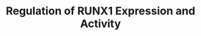 ---
authors:
- ReactomeTeam
description: 'At the level of transcription, expression of the RUNX1 transcription
  factor is regulated by two alternative promoters: a distal promoter, P1, and a proximal
  promoter, P2. P1 is more than 7 kb upstream of P2 (Ghozi et al. 1996). In mice,
  the Runx1 gene is preferentially transcribed from the proximal P2 promoter during
  generation of hematopoietic cells from hemogenic endothelium. In fully committed
  hematopoietic progenitors, the Runx1 gene is preferentially transcribed from the
  distal P1 promoter (Sroczynska et al. 2009, Bee et al. 2010). In human T cells,
  RUNX1 is preferentially transcribed from P1 throughout development, while developing
  natural killer cells transcribe RUNX1 predominantly from P2. Developing B cells
  transcribe low levels of RUNX1 from both promoters (Telfer and Rothenberg 2001).<br>RUNX1
  mRNAs transcribed from alternative promoters differ in their 5''UTRs and splicing
  isoforms of RUNX1 have also been described. The function of alternative splice isoforms
  and alternative 5''UTRs has not been fully elucidated (Challen and Goodell 2010,
  Komeno et al. 2014).<br>During zebrafish hematopoiesis, RUNX1 expression increases
  in response to NOTCH signaling, but direct transcriptional regulation of RUNX1 by
  NOTCH has not been demonstrated (Burns et al. 2005). RUNX1 transcription also increases
  in response to WNT signaling. BothTCF7 and TCF4 bind the RUNX1 promoter (Wu et al.
  2012, Hoverter et al. 2012), and RUNX1 transcription driven by the TCF binding element
  (TBE) in response to WNT3A treatment is inhibited by the dominant-negative mutant
  of TCF4 (Medina et al. 2016). In developing mouse ovary, Runx1 expression is positively
  regulated by Wnt4 signaling (Naillat et al. 2015).<br>Studies in mouse hematopoietic
  stem and progenitor cells imply that RUNX1 may be a direct transcriptional target
  of HOXB4 (Oshima et al. 2011).<br>Conserved cis-regulatory elements were recently
  identified in intron 5 of RUNX1. The RUNX1 breakpoints observed in acute myeloid
  leukemia (AML) with translocation (8;21), which result in expression of a fusion
  RUNX1-ETO protein, cluster in intron 5, in proximity to these not yet fully characterized
  cis regulatory elements (Rebolledo-Jaramillo et al. 2014).<br>At the level of translation,
  RUNX1 expression is regulated by various microRNAs which bind to the 3''UTR of RUNX1
  mRNA and inhibit its translation through endonucleolytic and/or nonendonucleolytic
  mechanisms. MicroRNAs that target RUNX1 include miR-378 (Browne et al. 2016), miR-302b
  (Ge et al. 2014), miR-18a (Miao et al. 2015), miR-675 (Zhuang et al. 2014), miR-27a
  (Ben-Ami et al. 2009), miR-17, miR-20a, miR106 (Fontana et al. 2007) and miR-215
  (Li et al. 2016).<br>At the posttranslational level, RUNX1 activity is regulated
  by postranslational modifications and binding to co-factors. SRC family kinases
  phosphorylate RUNX1 on multiple tyrosine residues in the negative regulatory domain,
  involved in autoinhibition of RUNX1. RUNX1 tyrosine phosphorylation correlates with
  reduced binding of RUNX1 to GATA1 and increased binding of RUNX1 to the SWI/SNF
  complex, leading to inhibition of RUNX1-mediated differentiation of T-cells and
  megakaryocytes. SHP2 (PTPN11) tyrosine phosphatase binds to RUNX1 and dephosphorylates
  it (Huang et al. 2012).<br>Formation of the complex with CBFB is necessary for the
  transcriptional activity of RUNX1 (Wang et al. 1996). Binding of CCND3 and probably
  other two cyclin D family members, CCND1 and CCND2, to RUNX1 inhibits its association
  with CBFB (Peterson et al. 2005), while binding to CDK6 interferes with binding
  of RUNX1 to DNA without affecting formation of the RUNX1:CBFB complex. Binding of
  RUNX1 to PML plays a role in subnuclear targeting of RUNX1 (Nguyen et al. 2005).<br>RUNX1
  activity and protein levels vary during the cell cycle. RUNX1 protein levels increase
  from G1 to S and from S to G2 phases, with no increase in RUNX1 mRNA levels. CDK1-mediated
  phosphorylation of RUNX1 at the G2/M transition is implicated in reduction of RUNX1
  transactivation potency and may promote RUNX1 protein degradation by the anaphase
  promoting complex (reviewed by Friedman 2009).  View original pathway at [http://www.reactome.org/PathwayBrowser/#DIAGRAM=8934593
  Reactome].'
last-edited: 2021-01-25
organisms:
- Homo sapiens
redirect_from:
- /index.php/Pathway:WP4117
- /instance/WP4117
revision: null
schema-jsonld:
- '@context': https://schema.org/
  '@id': https://wikipathways.github.io/pathways/WP4117.html
  '@type': Dataset
  creator:
    '@type': Organization
    name: WikiPathways
  description: 'At the level of transcription, expression of the RUNX1 transcription
    factor is regulated by two alternative promoters: a distal promoter, P1, and a
    proximal promoter, P2. P1 is more than 7 kb upstream of P2 (Ghozi et al. 1996).
    In mice, the Runx1 gene is preferentially transcribed from the proximal P2 promoter
    during generation of hematopoietic cells from hemogenic endothelium. In fully
    committed hematopoietic progenitors, the Runx1 gene is preferentially transcribed
    from the distal P1 promoter (Sroczynska et al. 2009, Bee et al. 2010). In human
    T cells, RUNX1 is preferentially transcribed from P1 throughout development, while
    developing natural killer cells transcribe RUNX1 predominantly from P2. Developing
    B cells transcribe low levels of RUNX1 from both promoters (Telfer and Rothenberg
    2001).<br>RUNX1 mRNAs transcribed from alternative promoters differ in their 5''UTRs
    and splicing isoforms of RUNX1 have also been described. The function of alternative
    splice isoforms and alternative 5''UTRs has not been fully elucidated (Challen
    and Goodell 2010, Komeno et al. 2014).<br>During zebrafish hematopoiesis, RUNX1
    expression increases in response to NOTCH signaling, but direct transcriptional
    regulation of RUNX1 by NOTCH has not been demonstrated (Burns et al. 2005). RUNX1
    transcription also increases in response to WNT signaling. BothTCF7 and TCF4 bind
    the RUNX1 promoter (Wu et al. 2012, Hoverter et al. 2012), and RUNX1 transcription
    driven by the TCF binding element (TBE) in response to WNT3A treatment is inhibited
    by the dominant-negative mutant of TCF4 (Medina et al. 2016). In developing mouse
    ovary, Runx1 expression is positively regulated by Wnt4 signaling (Naillat et
    al. 2015).<br>Studies in mouse hematopoietic stem and progenitor cells imply that
    RUNX1 may be a direct transcriptional target of HOXB4 (Oshima et al. 2011).<br>Conserved
    cis-regulatory elements were recently identified in intron 5 of RUNX1. The RUNX1
    breakpoints observed in acute myeloid leukemia (AML) with translocation (8;21),
    which result in expression of a fusion RUNX1-ETO protein, cluster in intron 5,
    in proximity to these not yet fully characterized cis regulatory elements (Rebolledo-Jaramillo
    et al. 2014).<br>At the level of translation, RUNX1 expression is regulated by
    various microRNAs which bind to the 3''UTR of RUNX1 mRNA and inhibit its translation
    through endonucleolytic and/or nonendonucleolytic mechanisms. MicroRNAs that target
    RUNX1 include miR-378 (Browne et al. 2016), miR-302b (Ge et al. 2014), miR-18a
    (Miao et al. 2015), miR-675 (Zhuang et al. 2014), miR-27a (Ben-Ami et al. 2009),
    miR-17, miR-20a, miR106 (Fontana et al. 2007) and miR-215 (Li et al. 2016).<br>At
    the posttranslational level, RUNX1 activity is regulated by postranslational modifications
    and binding to co-factors. SRC family kinases phosphorylate RUNX1 on multiple
    tyrosine residues in the negative regulatory domain, involved in autoinhibition
    of RUNX1. RUNX1 tyrosine phosphorylation correlates with reduced binding of RUNX1
    to GATA1 and increased binding of RUNX1 to the SWI/SNF complex, leading to inhibition
    of RUNX1-mediated differentiation of T-cells and megakaryocytes. SHP2 (PTPN11)
    tyrosine phosphatase binds to RUNX1 and dephosphorylates it (Huang et al. 2012).<br>Formation
    of the complex with CBFB is necessary for the transcriptional activity of RUNX1
    (Wang et al. 1996). Binding of CCND3 and probably other two cyclin D family members,
    CCND1 and CCND2, to RUNX1 inhibits its association with CBFB (Peterson et al.
    2005), while binding to CDK6 interferes with binding of RUNX1 to DNA without affecting
    formation of the RUNX1:CBFB complex. Binding of RUNX1 to PML plays a role in subnuclear
    targeting of RUNX1 (Nguyen et al. 2005).<br>RUNX1 activity and protein levels
    vary during the cell cycle. RUNX1 protein levels increase from G1 to S and from
    S to G2 phases, with no increase in RUNX1 mRNA levels. CDK1-mediated phosphorylation
    of RUNX1 at the G2/M transition is implicated in reduction of RUNX1 transactivation
    potency and may promote RUNX1 protein degradation by the anaphase promoting complex
    (reviewed by Friedman 2009).  View original pathway at [http://www.reactome.org/PathwayBrowser/#DIAGRAM=8934593
    Reactome].'
  keywords:
  - ADP
  - 'AGO2 '
  - ATP
  - CBFB
  - 'CBFB '
  - 'CCND1 '
  - 'CCND2 '
  - 'CCND3 '
  - CCND3,(CCND1,CCND2)
  - CDK6
  - 'CDK6 '
  - 'EIF2C1 '
  - 'EIF2C3 '
  - 'EIF2C4 '
  - H2O
  - 'MOV10 '
  - Nonendonucleolytic
  - PML
  - 'PML '
  - PTPN11
  - 'PTPN11 '
  - Pi
  - RISC
  - RUNX1
  - 'RUNX1 '
  - RUNX1 mRNA
  - 'RUNX1 mRNA '
  - RUNX1 mRNA:miR-106a
  - RUNX1 mRNA:miR-17
  - RUNX1 mRNA:miR-18a
  - RUNX1 mRNA:miR-20a
  - RUNX1 mRNA:miR-215
  - RUNX1 mRNA:miR-27a
  - RUNX1 mRNA:miR-302b
  - RUNX1 mRNA:miR-378
  - RUNX1 mRNA:miR-675
  - RUNX1,RUNX1:CBFB
  - RUNX1,RUNX1:CBFB:CDK6
  - RUNX1:CBFB
  - RUNX1:CCND3,(CCND1,CCND2)
  - RUNX1:PML
  - 'TNRC6A '
  - 'TNRC6B '
  - 'TNRC6C '
  - Transcriptional
  - lncRNA H19
  - miR-106a
  - 'miR-106a '
  - miR-17
  - 'miR-17 '
  - 'miR-18a '
  - miR-18a RISC
  - miR-20a
  - 'miR-20a '
  - 'miR-215 '
  - miR-215 RISC
  - miR-27a
  - 'miR-27a '
  - 'miR-302b '
  - miR-302b RISC
  - miR-378
  - 'miR-378 '
  - 'miR-675 '
  - miR-675 RISC
  - p-7Y-RUNX1
  - 'p-7Y-RUNX1 '
  - p-7Y-RUNX1:PTPN11
  - p-Y419-SRC
  - 'p-Y419-SRC '
  - p-Y419-SRC:RUNX1
  - regulation by RUNX1
  license: CC0
  name: Regulation of RUNX1 Expression and Activity
seo: CreativeWork
title: Regulation of RUNX1 Expression and Activity
wpid: WP4117
---